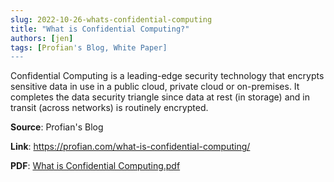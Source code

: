 ```yaml
---
slug: 2022-10-26-whats-confidential-computing
title: "What is Confidential Computing?"
authors: [jen]
tags: [Profian's Blog, White Paper]
---
```

Confidential Computing is a leading-edge security technology that encrypts sensitive data in use in a public cloud, private cloud or on-premises. It completes the data security triangle since data at rest (in storage) and in transit (across networks) is routinely encrypted.

**Source**: Profian's Blog

**Link**: https://profian.com/what-is-confidential-computing/

**PDF**: [What is Confidential Computing.pdf](/assets/docs/What_is_Confidential_Computing.pdf)